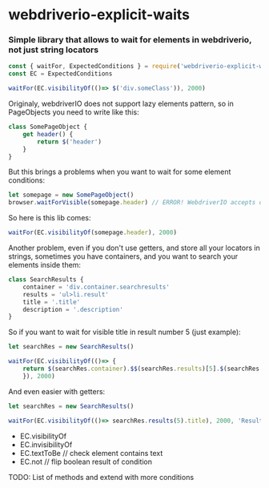 # webdriverio-explicit-waits



### Simple library that allows to wait for elements in webdriverio, not just string locators


```javascript
const { waitFor, ExpectedConditions } = require('webdriverio-explicit-waits')
const EC = ExpectedConditions

waitFor(EC.visibilityOf(()=> $('div.someClass')), 2000)
```


Originaly, webdriverIO does not support lazy elements pattern, so in PageObjects you need to write like this:


```javascript
class SomePageObject {
    get header() {
        return $('header')
    }
}
```

But this brings a problems when you want to wait for some element conditions:

```javascript
let somepage = new SomePageObject()
browser.waitForVisible(somepage.header) // ERROR! WebdriverIO accepts only strings in explicit wait methods!
```

So here is this lib comes:
```javascript
waitFor(EC.visibilityOf(somepage.header), 2000)
```

Another problem, even if you don't use getters, and store all your locators in strings,
sometimes you have containers, and you want to search your elements inside them:

```javascript
class SearchResults {
    container = 'div.container.searchresults'
    results = 'ul>li.result'
    title = '.title'
    description = '.description'
}
```

So if you want to wait for visible title in result number 5 (just example):

```javascript
let searchRes = new SearchResults()

waitFor(EC.visibilityOf(()=> {
    return $(searchRes.container).$$(searchRes.results)[5].$(searchRes.title)
    }), 2000)
```

And even easier with getters:
```javascript
let searchRes = new SearchResults()

waitFor(EC.visibilityOf(()=> searchRes.results(5).title), 2000, 'Result number 5 should have visible title')
```
- EC.visibilityOf
- EC.invisibilityOf
- EC.textToBe // check element contains text
- EC.not // flip boolean result of condition

TODO: List of methods and extend with more conditions